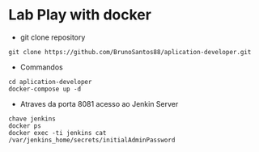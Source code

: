 # Lab Play with docker

-  git clone repository
````
git clone https://github.com/BrunoSantos88/aplication-developer.git
````
- Commandos
````
cd aplication-developer
docker-compose up -d
````
- Atraves da porta 8081 acesso ao Jenkin Server
````
chave jenkins
docker ps
docker exec -ti jenkins cat /var/jenkins_home/secrets/initialAdminPassword
````

